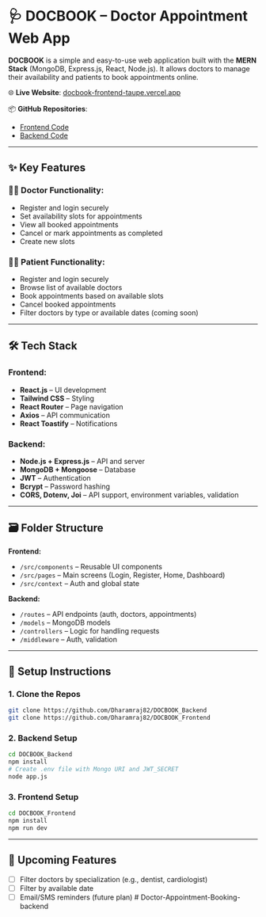 
# 🩺 DOCBOOK – Doctor Appointment Web App

**DOCBOOK** is a simple and easy-to-use web application built with the **MERN Stack** (MongoDB, Express.js, React, Node.js). It allows doctors to manage their availability and patients to book appointments online.


🌐 **Live Website**: [docbook-frontend-taupe.vercel.app](https://docbook-frontend-taupe.vercel.app/)

📦 **GitHub Repositories**:
- [Frontend Code](https://github.com/Dharamraj82/DOCBOOK_Frontend)
- [Backend Code](https://github.com/Dharamraj82/DOCBOOK_Backend)

---

## ✨ Key Features

### 👨‍⚕️ Doctor Functionality:
- Register and login securely
- Set availability slots for appointments
- View all booked appointments
- Cancel or mark appointments as completed 
- Create new slots

### 👨‍💻 Patient Functionality:
- Register and login securely
- Browse list of available doctors
- Book appointments based on available slots
- Cancel booked appointments 
- Filter doctors by type or available dates (coming soon)

---

## 🛠️ Tech Stack

### Frontend:
- **React.js** – UI development
- **Tailwind CSS** – Styling
- **React Router** – Page navigation
- **Axios** – API communication
- **React Toastify** – Notifications

### Backend:
- **Node.js + Express.js** – API and server
- **MongoDB + Mongoose** – Database
- **JWT** – Authentication
- **Bcrypt** – Password hashing
- **CORS, Dotenv, Joi** – API support, environment variables, validation

---

## 🗃️ Folder Structure

**Frontend:**
- `/src/components` – Reusable UI components
- `/src/pages` – Main screens (Login, Register, Home, Dashboard)
- `/src/context` – Auth and global state

**Backend:**
- `/routes` – API endpoints (auth, doctors, appointments)
- `/models` – MongoDB models
- `/controllers` – Logic for handling requests
- `/middleware` – Auth, validation

---

## 🚀 Setup Instructions

### 1. Clone the Repos
```bash
git clone https://github.com/Dharamraj82/DOCBOOK_Backend
git clone https://github.com/Dharamraj82/DOCBOOK_Frontend
```

### 2. Backend Setup
```bash
cd DOCBOOK_Backend
npm install
# Create .env file with Mongo URI and JWT_SECRET
node app.js
```

### 3. Frontend Setup
```bash
cd DOCBOOK_Frontend
npm install
npm run dev
```

---

## 🧪 Upcoming Features
- [ ] Filter doctors by specialization (e.g., dentist, cardiologist)
- [ ] Filter by available date
- [ ] Email/SMS reminders (future plan)
#   D o c t o r - A p p o i n t m e n t - B o o k i n g - b a c k e n d 
 
 
